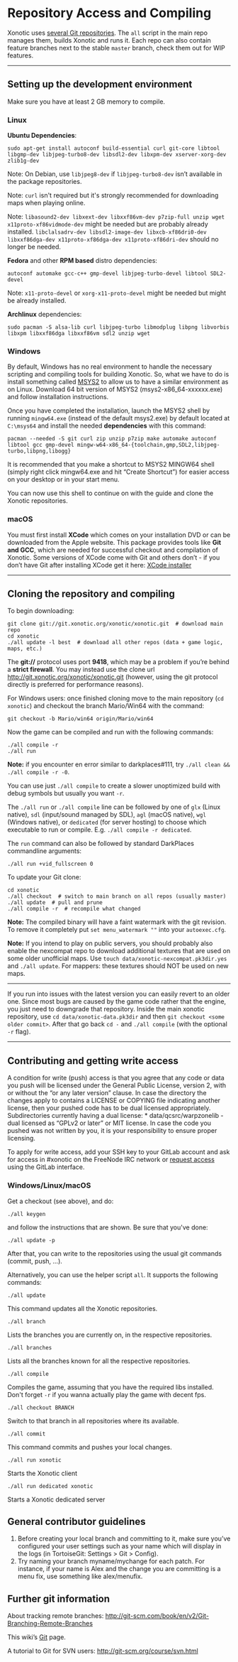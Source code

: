 Repository Access and Compiling
===============================

Xonotic uses [several Git repositories](Git). The `all` script in the main repo manages them, builds Xonotic and runs it. Each repo can also contain feature branches next to the stable `master` branch, check them out for WIP features.

***

Setting up the development environment
--------------------------------------

Make sure you have at least 2 GB memory to compile.

### Linux

**Ubuntu Dependencies**:

    sudo apt-get install autoconf build-essential curl git-core libtool libgmp-dev libjpeg-turbo8-dev libsdl2-dev libxpm-dev xserver-xorg-dev zlib1g-dev

Note: On Debian, use `libjpeg8-dev` if `libjpeg-turbo8-dev` isn’t available in the package repositories.

Note: `curl` isn't required but it's strongly recommended for downloading maps when playing online.

Note: `libasound2-dev libxext-dev libxxf86vm-dev p7zip-full unzip wget x11proto-xf86vidmode-dev` might be needed but are probably already installed. `libclalsadrv-dev libsdl2-image-dev libxcb-xf86dri0-dev libxxf86dga-dev x11proto-xf86dga-dev x11proto-xf86dri-dev` should no longer be needed.

**Fedora** and other **RPM based** distro dependencies:

    autoconf automake gcc-c++ gmp-devel libjpeg-turbo-devel libtool SDL2-devel

Note: `x11-proto-devel` or `xorg-x11-proto-devel` might be needed but might be already installed.

**Archlinux** dependencies:

    sudo pacman -S alsa-lib curl libjpeg-turbo libmodplug libpng libvorbis libxpm libxxf86dga libxxf86vm sdl2 unzip wget

### Windows

By default, Windows has no real environment to handle the necessary scripting and compiling tools for building Xonotic. So, what we have to do is install something called [MSYS2](http://www.msys2.org) to allow us to have a similar environment as on Linux. Download 64 bit version of MSYS2 (msys2-x86_64-xxxxxx.exe) and follow installation instructions.

Once you have completed the installation, launch the MSYS2 shell by running `mingw64.exe` (instead of the default msys2.exe) by default located at `C:\msys64` and install the needed **dependencies** with this command:

    pacman --needed -S git curl zip unzip p7zip make automake autoconf libtool gcc gmp-devel mingw-w64-x86_64-{toolchain,gmp,SDL2,libjpeg-turbo,libpng,libogg}

It is recommended that you make a shortcut to MSYS2 MINGW64 shell (simply right click mingw64.exe and hit “Create Shortcut”) for easier access on your desktop or in your start menu.

You can now use this shell to continue on with the guide and clone the Xonotic repositories.

### macOS

You must first install **XCode** which comes on your installation DVD or can be downloaded from the Apple website. This package provides tools like **Git and GCC**, which are needed for successful checkout and compilation of Xonotic. Some versions of XCode come with Git and others don’t - if you don’t have Git after installing XCode get it here: [XCode installer](http://sourceforge.net/projects/git-osx-installer/files/)

***

Cloning the repository and compiling
------------------------------------

To begin downloading:

    git clone git://git.xonotic.org/xonotic/xonotic.git  # download main repo
    cd xonotic
    ./all update -l best  # download all other repos (data + game logic, maps, etc.)

The **git://** protocol uses port **9418**, which may be a problem if you’re behind a **strict firewall**. You may instead use the clone url http://git.xonotic.org/xonotic/xonotic.git (however, using the git protocol directly is preferred for performance reasons).

For Windows users: once finished cloning move to the main repository (`cd xonotic`) and checkout the branch Mario/Win64 with the command:

    git checkout -b Mario/win64 origin/Mario/win64

Now the game can be compiled and run with the following commands:

    ./all compile -r
    ./all run

**Note:** if you encounter en error similar to darkplaces#111, try `./all clean && ./all compile -r -0`.

You can use just `./all compile` to create a slower unoptimized build with debug symbols but usually you want `-r`.

The `./all run` or `./all compile` line can be followed by one of `glx` (Linux native), `sdl` (input/sound managed by SDL), `agl` (macOS native), `wgl` (Windows native), or `dedicated` (for server hosting) to choose which executable to run or compile. E.g. `./all compile -r dedicated`.

The `run` command can also be followed by standard DarkPlaces commandline arguments:

    ./all run +vid_fullscreen 0

To update your Git clone:

    cd xonotic
    ./all checkout  # switch to main branch on all repos (usually master)
    ./all update  # pull and prune
    ./all compile -r  # recompile what changed

**Note:** The compiled binary will have a faint watermark with the git revision. To remove it completely put `set menu_watermark ""` into your `autoexec.cfg`.

**Note:** If you intend to play on public servers, you should probably also enable the nexcompat repo to download additional textures that are used on some older unofficial maps. Use `touch data/xonotic-nexcompat.pk3dir.yes` and `./all update`. For mappers: these textures should NOT be used on new maps.

***

If you run into issues with the latest version you can easily revert to an older one. Since most bugs are caused by the game code rather that the engine, you just need to downgrade that repository. Inside the main xonotic repository, use `cd data/xonotic-data.pk3dir` and then `git checkout <some older commit>`. After that go back `cd -` and `./all compile` (with the optional `-r` flag).

***

Contributing and getting write access
-------------------------------------

A condition for write (push) access is that you agree that any code or data you push will be licensed under the General Public License, version 2, with or without the “or any later version” clause. In case the directory the changes apply to contains a LICENSE or COPYING file indicating another license, then your pushed code has to be dual licensed appropriately. Subdirectories currently having a dual license:
\* data/qcsrc/warpzonelib - dual licensed as “GPLv2 or later” or MIT license.
In case the code you pushed was not written by you, it is your responsibility to ensure proper licensing.

To apply for write access, add your SSH key to your GitLab account and ask for access in #xonotic on the FreeNode IRC network or [request access](https://docs.gitlab.com/ce/user/group/index.html#request-access-to-a-group) using the GitLab interface.

### Windows/Linux/macOS

Get a checkout (see above), and do:

    ./all keygen

and follow the instructions that are shown. Be sure that you've done:

    ./all update -p

After that, you can write to the repositories using the usual git commands (commit, push, ...).

Alternatively, you can use the helper script `all`.
It supports the following commands:

    ./all update

This command updates all the Xonotic repositories.

    ./all branch

Lists the branches you are currently on, in the respective repositories.

    ./all branches

Lists all the branches known for all the respective repositories.

    ./all compile

Compiles the game, assuming that you have the required libs installed. Don't forget `-r` if you wanna actually play the game with decent fps.

    ./all checkout BRANCH

Switch to that branch in all repositories where its available.

    ./all commit

This command commits and pushes your local changes.

    ./all run xonotic

Starts the Xonotic client

    ./all run dedicated xonotic

Starts a Xonotic dedicated server

General contributor guidelines
------------------------------

1.  Before creating your local branch and committing to it, make sure you’ve configured your user settings such as your name which will display in the logs (in TortoiseGit: Settings > Git > Config).
2.  Try naming your branch myname/mychange for each patch. For instance, if your name is Alex and the change you are committing is a menu fix, use something like alex/menufix.

Further git information
-----------------------

About tracking remote branches:
http://git-scm.com/book/en/v2/Git-Branching-Remote-Branches

This wiki’s [Git](Git) page.

A tutorial to Git for SVN users:
http://git-scm.org/course/svn.html
